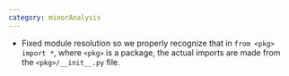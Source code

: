 ```yaml
---
category: minorAnalysis
---
```

* Fixed module resolution so we properly recognize that in `from <pkg> import *`, where `<pkg>` is a package, the actual imports are made from the `<pkg>/__init__.py` file.
